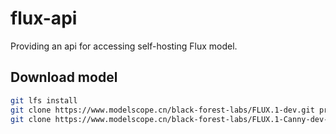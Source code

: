 # flux-api

Providing an api for accessing self-hosting Flux model.

## Download model

```bash
git lfs install
git clone https://www.modelscope.cn/black-forest-labs/FLUX.1-dev.git pretrained_models/FLUX.1-dev
git clone https://www.modelscope.cn/black-forest-labs/FLUX.1-Canny-dev-lora.git pretrained_models/FLUX.1-Canny-dev-lora
```

